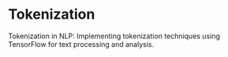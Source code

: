 # Tokenization
Tokenization in NLP: Implementing tokenization techniques using TensorFlow for text processing and analysis.
